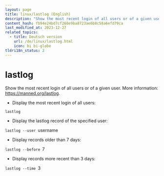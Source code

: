 ```yaml
---
layout: page
title: linux/lastlog (English)
description: "Show the most recent login of all users or of a given user."
content_hash: fb94e24bd7cf268e9ba8723ae6b8c58a6efd79ca
last_modified_at: 2023-12-27
related_topics:
  - title: Deutsch version
    url: /de/linux/lastlog.html
    icon: bi bi-globe
tldri18n_status: 2
---
```

# lastlog

Show the most recent login of all users or of a given user.
More information: <https://manned.org/lastlog>.

- Display the most recent login of all users:

`lastlog`

- Display the lastlog record of the specified user:

`lastlog --user `<span class="tldr-var badge badge-pill bg-dark-lm bg-white-dm text-white-lm text-dark-dm font-weight-bold">username</span>

- Display records older than 7 days:

`lastlog --before `<span class="tldr-var badge badge-pill bg-dark-lm bg-white-dm text-white-lm text-dark-dm font-weight-bold">7</span>

- Display records more recent than 3 days:

`lastlog --time `<span class="tldr-var badge badge-pill bg-dark-lm bg-white-dm text-white-lm text-dark-dm font-weight-bold">3</span>

